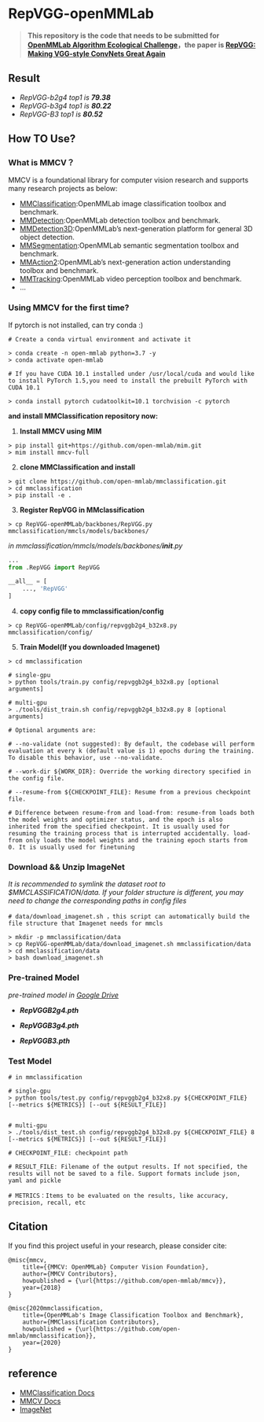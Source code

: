 # RepVGG-openMMLab

>**This repository is the code that needs to be submitted for [OpenMMLab Algorithm Ecological Challenge](https://openmmlab.com/competitions/algorithm-2021)，the paper is [RepVGG: Making VGG-style ConvNets Great Again](http://openaccess.thecvf.com//content/CVPR2021/papers/Ding_RepVGG_Making_VGG-Style_ConvNets_Great_Again_CVPR_2021_paper.pdf)**


## **Result**

- *RepVGG-b2g4 top1 is **79.38***
- *RepVGG-b3g4 top1 is **80.22***
- *RepVGG-B3   top1 is **80.52***


## **How TO Use?**

### **What is MMCV？**
MMCV is a foundational library for computer vision research and supports many research projects as below:
* [MMClassification](https://github.com/open-mmlab/mmclassification):OpenMMLab image classification toolbox and benchmark.
* [MMDetection](https://github.com/open-mmlab/mmdetection):OpenMMLab detection toolbox and benchmark.
* [MMDetection3D](https://github.com/open-mmlab/mmdetection3d):OpenMMLab’s next-generation platform for general 3D object detection.
* [MMSegmentation](https://github.com/open-mmlab/mmsegmentation):OpenMMLab semantic segmentation toolbox and benchmark.
* [MMAction2](https://github.com/open-mmlab/mmaction2):OpenMMLab’s next-generation action understanding toolbox and benchmark.
* [MMTracking](https://github.com/open-mmlab/mmtracking):OpenMMLab video perception toolbox and benchmark.
* ...



### **Using MMCV for the first time?**
If pytorch is not installed, can try conda :)
``` shell
# Create a conda virtual environment and activate it

> conda create -n open-mmlab python=3.7 -y
> conda activate open-mmlab

# If you have CUDA 10.1 installed under /usr/local/cuda and would like to install PyTorch 1.5,you need to install the prebuilt PyTorch with CUDA 10.1

> conda install pytorch cudatoolkit=10.1 torchvision -c pytorch

```
**and install MMClassification repository now:** 

1. **Install MMCV using MIM**
``` shell
> pip install git+https://github.com/open-mmlab/mim.git
> mim install mmcv-full
```


2. **clone MMClassification and install**
``` shell 
> git clone https://github.com/open-mmlab/mmclassification.git
> cd mmclassification
> pip install -e .
```



3. **Register RepVGG in MMclassification**

``` shell
> cp RepVGG-openMMLab/backbones/RepVGG.py mmclassification/mmcls/models/backbones/
```
*in mmclassification/mmcls/models/backbones/__init__.py*
``` python
...
from .RepVGG import RepVGG

__all__ = [
    ..., 'RepVGG'
]
```
4. **copy config file to mmclassification/config**
``` shell
> cp RepVGG-openMMLab/config/repvggb2g4_b32x8.py mmclassification/config/
```
5. **Train Model(If you downloaded Imagenet)**

``` shell
> cd mmclassification

# single-gpu
> python tools/train.py config/repvggb2g4_b32x8.py [optional arguments]

# multi-gpu
> ./tools/dist_train.sh config/repvggb2g4_b32x8.py 8 [optional arguments]

# Optional arguments are:

# --no-validate (not suggested): By default, the codebase will perform evaluation at every k (default value is 1) epochs during the training. To disable this behavior, use --no-validate.

# --work-dir ${WORK_DIR}: Override the working directory specified in the config file.

# --resume-from ${CHECKPOINT_FILE}: Resume from a previous checkpoint file.

# Difference between resume-from and load-from: resume-from loads both the model weights and optimizer status, and the epoch is also inherited from the specified checkpoint. It is usually used for resuming the training process that is interrupted accidentally. load-from only loads the model weights and the training epoch starts from 0. It is usually used for finetuning
```
### **Download && Unzip ImageNet**
*It is recommended to symlink the dataset root to $MMCLASSIFICATION/data. If your folder structure is different, you may need to change the corresponding paths in config files*
``` shell
# data/download_imagenet.sh ，this script can automatically build the file structure that Imagenet needs for mmcls

> mkdir -p mmclassification/data
> cp RepVGG-openMMLab/data/download_imagenet.sh mmclassification/data
> cd mmclassification/data
> bash download_imagenet.sh

```


### **Pre-trained Model**
*pre-trained model in [Google Drive](https://drive.google.com/drive/folders/1g6s_EM6NX2q7Nn3qZWW7MFj6nEDJpExT?usp=sharing)*

* ***RepVGGB2g4.pth***

* ***RepVGGB3g4.pth***

* ***RepVGGB3.pth***


### **Test Model**

``` shell
# in mmclassification

# single-gpu
> python tools/test.py config/repvggb2g4_b32x8.py ${CHECKPOINT_FILE} [--metrics ${METRICS}] [--out ${RESULT_FILE}]


# multi-gpu
> ./tools/dist_test.sh config/repvggb2g4_b32x8.py ${CHECKPOINT_FILE} 8 [--metrics ${METRICS}] [--out ${RESULT_FILE}]

# CHECKPOINT_FILE: checkpoint path

# RESULT_FILE: Filename of the output results. If not specified, the results will not be saved to a file. Support formats include json, yaml and pickle

# METRICS：Items to be evaluated on the results, like accuracy, precision, recall, etc
```

## **Citation**
If you find this project useful in your research, please consider cite:

```
@misc{mmcv,
    title={{MMCV: OpenMMLab} Computer Vision Foundation},
    author={MMCV Contributors},
    howpublished = {\url{https://github.com/open-mmlab/mmcv}},
    year={2018}
}

@misc{2020mmclassification,
    title={OpenMMLab's Image Classification Toolbox and Benchmark},
    author={MMClassification Contributors},
    howpublished = {\url{https://github.com/open-mmlab/mmclassification}},
    year={2020}
}

```

## **reference**
- [MMClassification Docs](https://mmclassification.readthedocs.io/zh_CN/latest/install.html)
- [MMCV Docs](https://mmcv.readthedocs.io/en/latest/get_started/introduction.html)
- [ImageNet](https://image-net.org/)

